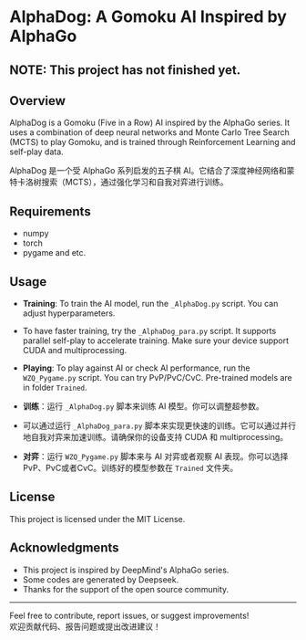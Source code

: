 # AlphaDog: A Gomoku AI Inspired by AlphaGo

## NOTE: This project has not finished yet.

## Overview

AlphaDog is a Gomoku (Five in a Row) AI inspired by the AlphaGo series. It uses a combination of deep neural networks and Monte Carlo Tree Search (MCTS) to play Gomoku, and is trained through Reinforcement Learning and self-play data.

AlphaDog 是一个受 AlphaGo 系列启发的五子棋 AI。它结合了深度神经网络和蒙特卡洛树搜索（MCTS），通过强化学习和自我对弈进行训练。

## Requirements

- numpy
- torch
- pygame
  and etc.

## Usage

- **Training**: To train the AI model, run the `_AlphaDog.py` script. You can adjust hyperparameters.
- To have faster training, try the `_AlphaDog_para.py` script. It supports parallel self-play to accelerate training. Make sure your device support CUDA and multiprocessing.
- **Playing**: To play against AI or check AI performance, run the `WZQ_Pygame.py` script. You can try PvP/PvC/CvC. Pre-trained models are in folder `Trained`.

- **训练**：运行 `_AlphaDog.py` 脚本来训练 AI 模型。你可以调整超参数。
- 可以通过运行 `_AlphaDog_para.py` 脚本来实现更快速的训练。它可以通过并行地自我对弈来加速训练。请确保你的设备支持 CUDA 和 multiprocessing。
- **对弈**：运行 `WZQ_Pygame.py` 脚本来与 AI 对弈或者观察 AI 表现。你可以选择PvP、PvC或者CvC。训练好的模型参数在 `Trained` 文件夹。

## License

This project is licensed under the MIT License. 

## Acknowledgments

- This project is inspired by DeepMind's AlphaGo series.
- Some codes are generated by Deepseek.
- Thanks for the support of the open source community.

---

Feel free to contribute, report issues, or suggest improvements!  
欢迎贡献代码、报告问题或提出改进建议！
